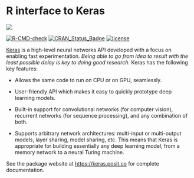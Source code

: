 # R interface to Keras

![](https://s3.amazonaws.com/keras.io/img/keras-logo-2018-large-1200.png)

[![R-CMD-check](https://github.com/rstudio/keras/actions/workflows/R-CMD-check.yaml/badge.svg)](https://github.com/rstudio/keras/actions/workflows/R-CMD-check.yaml)
[![CRAN_Status_Badge](https://www.r-pkg.org/badges/version/keras)](https://cran.r-project.org/package=keras)
[![license](https://img.shields.io/github/license/mashape/apistatus.svg?maxAge=2592000)](https://github.com/keras-team/keras/blob/master/LICENSE)

[Keras](https://keras.io/) is a high-level neural networks API developed with a focus on enabling fast experimentation. *Being able to go from idea to result with the least possible delay is key to doing good research.* Keras has the following key features:

- Allows the same code to run on CPU or on GPU, seamlessly.

- User-friendly API which makes it easy to quickly prototype deep learning models.

- Built-in support for convolutional networks (for computer vision), recurrent networks (for sequence processing), and any combination of both.

- Supports arbitrary network architectures: multi-input or multi-output models, layer sharing, model sharing, etc. This means that Keras is appropriate for building essentially any deep learning model, from a memory network to a neural Turing machine.

See the package website at <https://keras.posit.co> for complete documentation.

